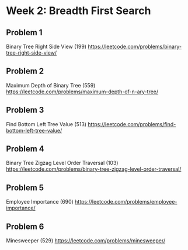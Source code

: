 # Week 2: Breadth First Search

## Problem 1
Binary Tree Right Side View (199)
https://leetcode.com/problems/binary-tree-right-side-view/

## Problem 2
Maximum Depth of Binary Tree (559)
https://leetcode.com/problems/maximum-depth-of-n-ary-tree/

## Problem 3
Find Bottom Left Tree Value (513)
https://leetcode.com/problems/find-bottom-left-tree-value/


## Problem 4
Binary Tree Zigzag Level Order Traversal (103)
https://leetcode.com/problems/binary-tree-zigzag-level-order-traversal/


## Problem 5
Employee Importance (690)
https://leetcode.com/problems/employee-importance/

## Problem 6
Minesweeper (529)
https://leetcode.com/problems/minesweeper/

